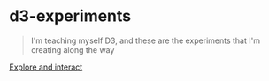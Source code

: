 # d3-experiments
> I'm teaching myself D3, and these are the experiments that I'm creating along the way

[Explore and interact](https://gregtyler.github.io/d3-experiments/)
